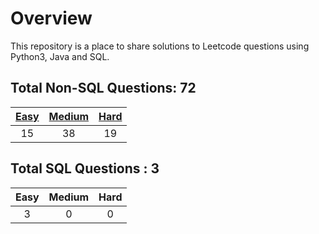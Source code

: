 # Overview

This repository is a place to share solutions to Leetcode questions using Python3, Java and SQL.


## Total Non-SQL Questions: 72

| [Easy](https://github.com/ezryn-zaharoff/leetcode-solutions/tree/master/01-easy) | [Medium](https://github.com/ezryn-zaharoff/leetcode-solutions/tree/master/02-medium) | [Hard](https://github.com/ezryn-zaharoff/leetcode-solutions/tree/master/03-hard) |
|:----:|:------:|:----:|
|  15  |   38   |  19  |


## Total SQL Questions : 3

| Easy | Medium | Hard |
|:----:|:------:|:----:|
|   3  |    0   |   0  |
